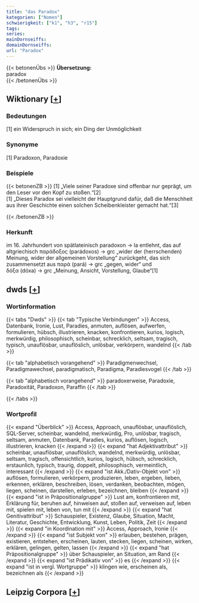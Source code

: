 ```yaml
---
title: "das Paradox"
kategorien: ["Nomen"]
schwierigkeit: ["k1", "h3", "r15"]
tags:
series:
mainDornseiffs:
domainDornseiffs:
url: "Paradox"
---
```


{{< betonenÜbs >}}
**Übersetzung:**  
paradox  
{{< /betonenÜbs >}}

## Wiktionary [[+](https://de.wiktionary.org/wiki/Paradox)]

### Bedeutungen
[1] ein Widerspruch in sich; ein Ding der Unmöglichkeit  

### Synonyme
[1] Paradoxon, Paradoxie  

### Beispiele
{{< betonenZB >}}
[1] „Viele seiner Paradoxe sind offenbar nur geprägt, um den Leser vor den Kopf zu stoßen.“[2]  
[1] „Dieses Paradox sei vielleicht der Hauptgrund dafür, daß die Menschheit aus ihrer Geschichte einen solchen Scheibenkleister gemacht hat.“[3]  

{{< /betonenZB >}}
### Herkunft
im 16. Jahrhundert von spätlateinisch paradoxon → la entlehnt, das auf altgriechisch παράδοξος (parádoxos) → grc „wider der (herrschenden) Meinung, wider der allgemeinen Vorstellung“ zurückgeht, das sich zusammensetzt aus παρά (pará) → grc „gegen, wider“ und δόξα (dóxa) → grc „Meinung, Ansicht, Vorstellung, Glaube“[1]  



## dwds [[+](https://www.dwds.de/wb/Paradox)]

### Wortinformation
{{< tabs "Dwds" >}}
{{< tab "Typische Verbindungen" >}}
Access, Datenbank, Ironie, Lust, Paradies, anmuten, auflösen, aufwerfen, formulieren, hübsch, illustrieren, knacken, konfrontieren, kurios, logisch, merkwürdig, philosophisch, scheinbar, schrecklich, seltsam, tragisch, typisch, unauflösbar, unauflöslich, unlösbar, verkörpern, wandelnd
{{< /tab >}}

{{< tab "alphabetisch vorangehend" >}}
Paradigmenwechsel, Paradigmawechsel, paradigmatisch, Paradigma, Paradiesvogel
{{< /tab >}}

{{< tab "alphabetisch vorangehend" >}}
paradoxerweise, Paradoxie, Paradoxität, Paradoxon, Paraffin
{{< /tab >}}

{{< /tabs >}}

### Wortprofil
{{< expand "Überblick" >}} Access, Approach, unauflösbar, unauflöslich, SQL-Server, scheinbar, wandelnd, merkwürdig, Pro, unlösbar, tragisch, seltsam, anmuten, Datenbank, Paradies, kurios, auflösen, logisch, illustrieren, knacken {{< /expand >}}
{{< expand "hat Adjektivattribut" >}} scheinbar, unauflösbar, unauflöslich, wandelnd, merkwürdig, unlösbar, seltsam, tragisch, offensichtlich, kurios, logisch, hübsch, schrecklich, erstaunlich, typisch, traurig, doppelt, philosophisch, vermeintlich, interessant {{< /expand >}}
{{< expand "ist Akk./Dativ-Objekt von" >}} auflösen, formulieren, verkörpern, produzieren, leben, ergeben, lieben, erkennen, erklären, beschreiben, lösen, verdanken, beobachten, mögen, liegen, scheinen, darstellen, erleben, bezeichnen, bleiben {{< /expand >}}
{{< expand "ist in Präpositionalgruppe" >}} Lust am, konfrontieren mit, Erklärung für, beruhen auf, hinweisen auf, stoßen auf, verweisen auf, leben mit, spielen mit, leben von, tun mit {{< /expand >}}
{{< expand "hat Genitivattribut" >}} Schauspieler, Existenz, Glaube, Situation, Macht, Literatur, Geschichte, Entwicklung, Kunst, Leben, Politik, Zeit {{< /expand >}}
{{< expand "in Koordination mit" >}} Access, Approach, Ironie {{< /expand >}}
{{< expand "ist Subjekt von" >}} erlauben, bestehen, prägen, existieren, entstehen, erscheinen, lauten, stecken, liegen, scheinen, wirken, erklären, gelingen, gelten, lassen {{< /expand >}}
{{< expand "hat Präpositionalgruppe" >}} über Schauspieler, an Situation, am Rand {{< /expand >}}
{{< expand "ist Prädikativ von" >}} es {{< /expand >}}
{{< expand "ist in vergl. Wortgruppe" >}} klingen wie, erscheinen als, bezeichnen als {{< /expand >}}

## Leipzig Corpora [[+](https://corpora.uni-leipzig.de/en/res?word=Paradox&corpusId=deu_newscrawl-public_2018)]


